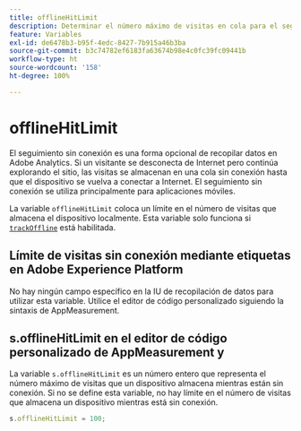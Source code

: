 ```yaml
---
title: offlineHitLimit
description: Determinar el número máximo de visitas en cola para el seguimiento sin conexión.
feature: Variables
exl-id: de6478b3-b95f-4edc-8427-7b915a46b3ba
source-git-commit: b3c74782ef6183fa63674b98e4c0fc39fc09441b
workflow-type: ht
source-wordcount: '158'
ht-degree: 100%

---
```


# offlineHitLimit

El seguimiento sin conexión es una forma opcional de recopilar datos en Adobe Analytics. Si un visitante se desconecta de Internet pero continúa explorando el sitio, las visitas se almacenan en una cola sin conexión hasta que el dispositivo se vuelva a conectar a Internet. El seguimiento sin conexión se utiliza principalmente para aplicaciones móviles.

La variable `offlineHitLimit` coloca un límite en el número de visitas que almacena el dispositivo localmente. Esta variable solo funciona si [`trackOffline`](trackoffline.md) está habilitada.

## Límite de visitas sin conexión mediante etiquetas en Adobe Experience Platform

No hay ningún campo específico en la IU de recopilación de datos para utilizar esta variable. Utilice el editor de código personalizado siguiendo la sintaxis de AppMeasurement.

## s.offlineHitLimit en el editor de código personalizado de AppMeasurement y 

La variable `s.offlineHitLimit` es un número entero que representa el número máximo de visitas que un dispositivo almacena mientras están sin conexión. Si no se define esta variable, no hay límite en el número de visitas que almacena un dispositivo mientras está sin conexión.

```js
s.offlineHitLimit = 100;
```
